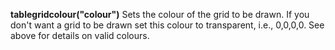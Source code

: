 **tablegridcolour("colour")** Sets the colour of the grid to be drawn. If you don't want a grid to be drawn set this colour to transparent, i.e., 0,0,0,0. See above for details on valid colours.